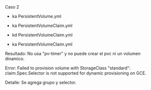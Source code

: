 Caso 2

* ka PersistentVolume.yml
* ka PersistentVolumeClaim.yml

* kd PersistentVolumeClaim.yml
* ka PersistentVolumeClaim.yml

Resultado: No usa "pv-timer" y no puede crear el pvc ni un volumen dinamico.

Error:
    Failed to provision volume with StorageClass "standard": claim.Spec.Selector is not supported for dynamic provisioning on GCE.

Detalle: Se agrega grupo y selector.
